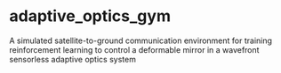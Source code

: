 # adaptive_optics_gym
A simulated satellite-to-ground communication environment for training reinforcement learning to control a deformable mirror in a wavefront sensorless adaptive optics system
